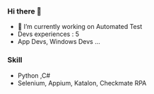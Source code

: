 ### Hi there 👋
- 🔭 I’m currently working on Automated Test
- Devs experiences : 5
- App Devs, Windows Devs ...

### Skill
- Python ,C#
- Selenium, Appium, Katalon, Checkmate RPA 

<!--
**yjbae-ww/yjbae-ww** is a ✨ _special_ ✨ repository because its `README.md` (this file) appears on your GitHub profile.

Here are some ideas to get you started:

- 🔭 I’m currently working on ...
- 🌱 I’m currently learning ...
- 👯 I’m looking to collaborate on ...
- 🤔 I’m looking for help with ...
- 💬 Ask me about ...
- 📫 How to reach me: ...
- 😄 Pronouns: ...
- ⚡ Fun fact: ...
-->
